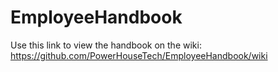 # EmployeeHandbook
Use this link to view the handbook on the wiki: https://github.com/PowerHouseTech/EmployeeHandbook/wiki
